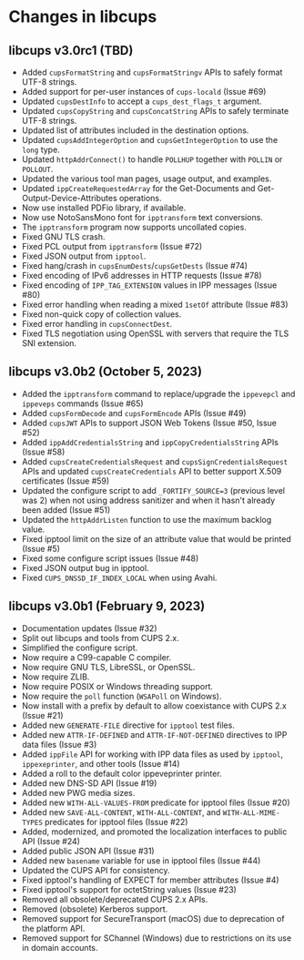 Changes in libcups
==================

libcups v3.0rc1 (TBD)
---------------------

- Added `cupsFormatString` and `cupsFormatStringv` APIs to safely format UTF-8
  strings.
- Added support for per-user instances of `cups-locald` (Issue #69)
- Updated `cupsDestInfo` to accept a `cups_dest_flags_t` argument.
- Updated `cupsCopyString` and `cupsConcatString` APIs to safely terminate UTF-8
  strings.
- Updated list of attributes included in the destination options.
- Updated `cupsAddIntegerOption` and `cupsGetIntegerOption` to use the `long`
  type.
- Updated `httpAddrConnect()` to handle `POLLHUP` together with `POLLIN` or
  `POLLOUT`.
- Updated the various tool man pages, usage output, and examples.
- Updated `ippCreateRequestedArray` for the Get-Documents and
  Get-Output-Device-Attributes operations.
- Now use installed PDFio library, if available.
- Now use NotoSansMono font for `ipptransform` text conversions.
- The `ipptransform` program now supports uncollated copies.
- Fixed GNU TLS crash.
- Fixed PCL output from `ipptransform` (Issue #72)
- Fixed JSON output from `ipptool`.
- Fixed hang/crash in `cupsEnumDests`/`cupsGetDests` (Issue #74)
- Fixed encoding of IPv6 addresses in HTTP requests (Issue #78)
- Fixed encoding of `IPP_TAG_EXTENSION` values in IPP messages (Issue #80)
- Fixed error handling when reading a mixed `1setOf` attribute (Issue #83)
- Fixed non-quick copy of collection values.
- Fixed error handling in `cupsConnectDest`.
- Fixed TLS negotiation using OpenSSL with servers that require the TLS SNI
  extension.


libcups v3.0b2 (October 5, 2023)
--------------------------------

- Added the `ipptransform` command to replace/upgrade the `ippevepcl` and
  `ippeveps` commands (Issue #65)
- Added `cupsFormDecode` and `cupsFormEncode` APIs (Issue #49)
- Added `cupsJWT` APIs to support JSON Web Tokens (Issue #50, Issue #52)
- Added `ippAddCredentialsString` and `ippCopyCredentialsString` APIs
  (Issue #58)
- Added `cupsCreateCredentialsRequest` and `cupsSignCredentialsRequest` APIs and
  updated `cupsCreateCredentials` API to better support X.509 certificates
  (Issue #59)
- Updated the configure script to add `_FORTIFY_SOURCE=3` (previous level was 2)
  when not using address sanitizer and when it hasn't already been added
  (Issue #51)
- Updated the `httpAddrListen` function to use the maximum backlog value.
- Fixed ipptool limit on the size of an attribute value that would be printed
  (Issue #5)
- Fixed some configure script issues (Issue #48)
- Fixed JSON output bug in ipptool.
- Fixed `CUPS_DNSSD_IF_INDEX_LOCAL` when using Avahi.


libcups v3.0b1 (February 9, 2023)
---------------------------------

- Documentation updates (Issue #32)
- Split out libcups and tools from CUPS 2.x.
- Simplified the configure script.
- Now require a C99-capable C compiler.
- Now require GNU TLS, LibreSSL, or OpenSSL.
- Now require ZLIB.
- Now require POSIX or Windows threading support.
- Now require the `poll` function (`WSAPoll` on Windows).
- Now install with a prefix by default to allow coexistance with CUPS 2.x
  (Issue #21)
- Added new `GENERATE-FILE` directive for `ipptool` test files.
- Added new `ATTR-IF-DEFINED` and `ATTR-IF-NOT-DEFINED` directives to IPP data
  files (Issue #3)
- Added `ippFile` API for working with IPP data files as used by `ipptool`,
  `ippexeprinter`, and other tools (Issue #14)
- Added a roll to the default color ippeveprinter printer.
- Added new DNS-SD API (Issue #19)
- Added new PWG media sizes.
- Added new `WITH-ALL-VALUES-FROM` predicate for ipptool files (Issue #20)
- Added new `SAVE-ALL-CONTENT`, `WITH-ALL-CONTENT`, and `WITH-ALL-MIME-TYPES`
  predicates for ipptool files (Issue #22)
- Added, modernized, and promoted the localization interfaces to public API
  (Issue #24)
- Added public JSON API (Issue #31)
- Added new `basename` variable for use in ipptool files (Issue #44)
- Updated the CUPS API for consistency.
- Fixed ipptool's handling of EXPECT for member attributes (Issue #4)
- Fixed ipptool's support for octetString values (Issue #23)
- Removed all obsolete/deprecated CUPS 2.x APIs.
- Removed (obsolete) Kerberos support.
- Removed support for SecureTransport (macOS) due to deprecation of the platform
  API.
- Removed support for SChannel (Windows) due to restrictions on its use in
  domain accounts.
